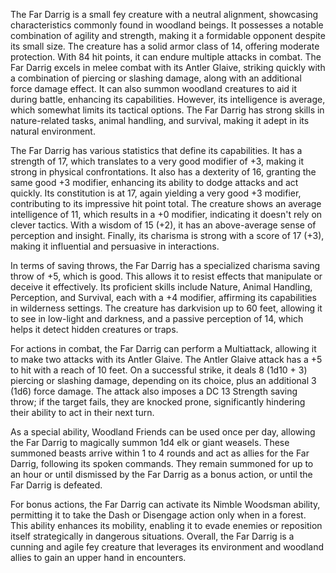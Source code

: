 The Far Darrig is a small fey creature with a neutral alignment, showcasing characteristics commonly found in woodland beings. It possesses a notable combination of agility and strength, making it a formidable opponent despite its small size. The creature has a solid armor class of 14, offering moderate protection. With 84 hit points, it can endure multiple attacks in combat. The Far Darrig excels in melee combat with its Antler Glaive, striking quickly with a combination of piercing or slashing damage, along with an additional force damage effect. It can also summon woodland creatures to aid it during battle, enhancing its capabilities. However, its intelligence is average, which somewhat limits its tactical options. The Far Darrig has strong skills in nature-related tasks, animal handling, and survival, making it adept in its natural environment.

The Far Darrig has various statistics that define its capabilities. It has a strength of 17, which translates to a very good modifier of +3, making it strong in physical confrontations. It also has a dexterity of 16, granting the same good +3 modifier, enhancing its ability to dodge attacks and act quickly. Its constitution is at 17, again yielding a very good +3 modifier, contributing to its impressive hit point total. The creature shows an average intelligence of 11, which results in a +0 modifier, indicating it doesn't rely on clever tactics. With a wisdom of 15 (+2), it has an above-average sense of perception and insight. Finally, its charisma is strong with a score of 17 (+3), making it influential and persuasive in interactions.

In terms of saving throws, the Far Darrig has a specialized charisma saving throw of +5, which is good. This allows it to resist effects that manipulate or deceive it effectively. Its proficient skills include Nature, Animal Handling, Perception, and Survival, each with a +4 modifier, affirming its capabilities in wilderness settings. The creature has darkvision up to 60 feet, allowing it to see in low-light and darkness, and a passive perception of 14, which helps it detect hidden creatures or traps.

For actions in combat, the Far Darrig can perform a Multiattack, allowing it to make two attacks with its Antler Glaive. The Antler Glaive attack has a +5 to hit with a reach of 10 feet. On a successful strike, it deals 8 (1d10 + 3) piercing or slashing damage, depending on its choice, plus an additional 3 (1d6) force damage. The attack also imposes a DC 13 Strength saving throw; if the target fails, they are knocked prone, significantly hindering their ability to act in their next turn.

As a special ability, Woodland Friends can be used once per day, allowing the Far Darrig to magically summon 1d4 elk or giant weasels. These summoned beasts arrive within 1 to 4 rounds and act as allies for the Far Darrig, following its spoken commands. They remain summoned for up to an hour or until dismissed by the Far Darrig as a bonus action, or until the Far Darrig is defeated.

For bonus actions, the Far Darrig can activate its Nimble Woodsman ability, permitting it to take the Dash or Disengage action only when in a forest. This ability enhances its mobility, enabling it to evade enemies or reposition itself strategically in dangerous situations. Overall, the Far Darrig is a cunning and agile fey creature that leverages its environment and woodland allies to gain an upper hand in encounters.